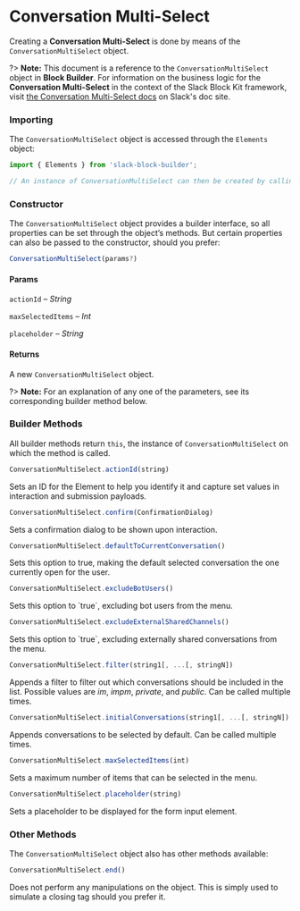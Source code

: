 # Conversation Multi-Select

Creating a **Conversation Multi-Select** is done by means of the `ConversationMultiSelect` object.

?> **Note:** This document is a reference to the `ConversationMultiSelect` object in **Block Builder**. For information on the business logic for the **Conversation Multi-Select** in the context of the Slack Block Kit framework, visit [the Conversation Multi-Select docs](https:&#x2F;&#x2F;api.slack.com&#x2F;reference&#x2F;block-kit&#x2F;block-elements#conversation_multi_select) on Slack's doc site.

### Importing

The `ConversationMultiSelect` object is accessed through the `Elements` object:

```javascript
import { Elements } from 'slack-block-builder';

// An instance of ConversationMultiSelect can then be created by calling Elements.ConversationMultiSelect();
```


### Constructor

The `ConversationMultiSelect` object provides a builder interface, so all properties can be set through the object’s methods. But certain properties can also be passed to the constructor, should you prefer:

```javascript
ConversationMultiSelect(params?)
```

#### Params

`actionId` – *String*

`maxSelectedItems` – *Int*

`placeholder` – *String*

#### Returns

A new `ConversationMultiSelect` object.

?> **Note:** For an explanation of any one of the parameters, see its corresponding builder method below.

### Builder Methods

All builder methods return `this`, the instance of `ConversationMultiSelect` on which the method is called.

```javascript
ConversationMultiSelect.actionId(string)
```

Sets an ID for the Element to help you identify it and capture set values in interaction and submission payloads.
```javascript
ConversationMultiSelect.confirm(ConfirmationDialog)
```

Sets a confirmation dialog to be shown upon interaction.
```javascript
ConversationMultiSelect.defaultToCurrentConversation()
```

Sets this option to true, making the default selected conversation the one currently open for the user.
```javascript
ConversationMultiSelect.excludeBotUsers()
```

Sets this option to &#x60;true&#x60;, excluding bot users from the menu.
```javascript
ConversationMultiSelect.excludeExternalSharedChannels()
```

Sets this option to &#x60;true&#x60;, excluding externally shared conversations from the menu.
```javascript
ConversationMultiSelect.filter(string1[, ...[, stringN])
```

Appends a filter to filter out which conversations should be included in the list. Possible values are *im*, *impm*, *private*, and *public*. Can be called multiple times.
```javascript
ConversationMultiSelect.initialConversations(string1[, ...[, stringN])
```

Appends conversations to be selected by default. Can be called multiple times.
```javascript
ConversationMultiSelect.maxSelectedItems(int)
```

Sets a maximum number of items that can be selected in the menu.
```javascript
ConversationMultiSelect.placeholder(string)
```

Sets a placeholder to be displayed for the form input element.


### Other Methods

The `ConversationMultiSelect` object also has other methods available:

```javascript
ConversationMultiSelect.end()
```

Does not perform any manipulations on the object. This is simply used to simulate a closing tag should you prefer it.

